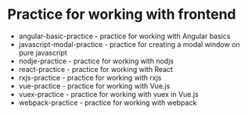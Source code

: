 # Practice for working with frontend

+ angular-basic-practice - practice for working with Angular basics
+ javascript-modal-practice - practice for creating a modal window on pure javascript
+ nodje-practice - practice for working with nodjs
+ react-practice - practice for working with React
+ rxjs-practice - practice for working with rxjs
+ vue-practice - practice for working with Vue.js
+ vuex-practice - practice for working with vuex in Vue.js
+ webpack-practice - practice for working with webpack
